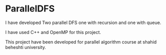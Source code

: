 # ParallelDFS
I have developed Two parallel DFS one with recursion and one with queue.

I have used C++ and OpenMP for this project.

This project have been developed for parallel algorithm course at shahid beheshti university.
